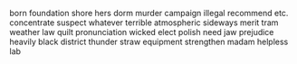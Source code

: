 born	foundation	shore	hers	dorm	murder	campaign	illegal	recommend	etc.	concentrate	suspect	whatever	terrible	atmospheric	sideways	merit	tram	weather	law	quilt	pronunciation	wicked	elect	polish	need	jaw	prejudice	heavily	black	district	thunder	straw	equipment	strengthen	madam	helpless	lab	